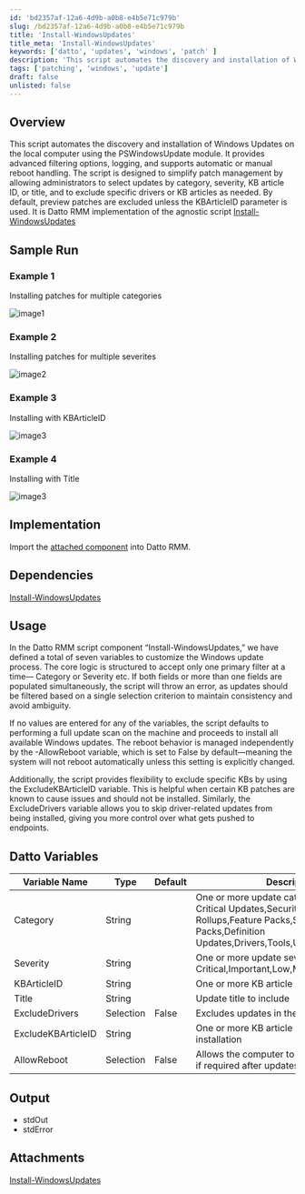 ```yaml
---
id: 'bd2357af-12a6-4d9b-a0b8-e4b5e71c979b'
slug: /bd2357af-12a6-4d9b-a0b8-e4b5e71c979b
title: 'Install-WindowsUpdates'
title_meta: 'Install-WindowsUpdates'
keywords: ['datto', 'updates', 'windows', 'patch' ]
description: 'This script automates the discovery and installation of Windows Updates on the local computer using the PSWindowsUpdate module.'
tags: ['patching', 'windows', 'update']
draft: false
unlisted: false
---
```


## Overview

This script automates the discovery and installation of Windows Updates on the local computer using the PSWindowsUpdate module. It provides advanced filtering options, logging, and supports automatic or manual reboot handling. The script is designed to simplify patch management by allowing administrators to select updates by category, severity, KB article ID, or title, and to exclude specific drivers or KB articles as needed. By default, preview patches are excluded unless the KBArticleID parameter is used. It is Datto RMM implementation of the agnostic script [Install-WindowsUpdates](/docs/3ccc8542-1961-4d3f-a54b-4a1bb9a78edd)

## Sample Run

### Example 1

Installing patches for multiple categories

![image1](../../../static/img/docs/bd2357af-12a6-4d9b-a0b8-e4b5e71c979b/image1.webp)

### Example 2

Installing patches for multiple severites

![image2](../../../static/img/docs/bd2357af-12a6-4d9b-a0b8-e4b5e71c979b/image2.webp)

### Example 3

Installing with KBArticleID

![image3](../../../static/img/docs/bd2357af-12a6-4d9b-a0b8-e4b5e71c979b/image3.webp)

### Example 4

Installing with Title

![image3](../../../static/img/docs/bd2357af-12a6-4d9b-a0b8-e4b5e71c979b/image4.webp)

## Implementation

Import the [attached component](../../../static/attachments/Install-WindowsUpdates.cpt) into Datto RMM.

## Dependencies

[Install-WindowsUpdates](/docs/3ccc8542-1961-4d3f-a54b-4a1bb9a78edd)

## Usage

In the Datto RMM script component “Install-WindowsUpdates,” we have defined a total of seven variables to customize the Windows update process. The core logic is structured to accept only one primary filter at a time— Category or Severity etc. If both fields or more than one fields are populated simultaneously, the script will throw an error, as updates should be filtered based on a single selection criterion to maintain consistency and avoid ambiguity.

If no values are entered for any of the variables, the script defaults to performing a full update scan on the machine and proceeds to install all available Windows updates. The reboot behavior is managed independently by the -AllowReboot variable, which is set to False by default—meaning the system will not reboot automatically unless this setting is explicitly changed.

Additionally, the script provides flexibility to exclude specific KBs by using the ExcludeKBArticleID variable. This is helpful when certain KB patches are known to cause issues and should not be installed. Similarly, the ExcludeDrivers variable allows you to skip driver-related updates from being installed, giving you more control over what gets pushed to endpoints.


## Datto Variables

| Variable Name | Type | Default | Description |
| ------------- | ---- | ------- | ----------- |
| Category | String | | One or more update categories to include:- Critical Updates,Security Updates,Update Rollups,Feature Packs,Service Packs,Definition Updates,Drivers,Tools,Updates |
| Severity | String | | One or more update severities to include:- Critical,Important,Low,Moderate,Unspecified |
| KBArticleID | String | | One or more KB article IDs to include |
| Title | String |  | Update title to include |
| ExcludeDrivers | Selection | False | Excludes updates in the 'Drivers' category |
| ExcludeKBArticleID | String | | One or more KB article IDs to exclude from installation |
| AllowReboot | Selection | False | Allows the computer to reboot automatically if required after updates |

## Output

- stdOut
- stdError

## Attachments

[Install-WindowsUpdates](../../../static/attachments/Install-WindowsUpdates.cpt)
